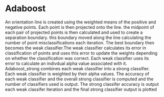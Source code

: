 # Adaboost

 An orientation line is created using the weighted means of the
 positive and negative points. Each point is then projected onto 
the line. the midpoint of each pair of projected points is then
calculated and used to create a separation boundary.
this boundary moved along the line calculating the number of point
 misclassifications each iteration. The best boundary then becomes the 
weak classifier.The weak classifier calculates its error in classification of points
 and uses this error to update the weights depending on whether the classification
was correct. Each weak classifier uses its error to calculate an indivdual alpha 
value associated with it. Adaboost_strong combines each weak classifier into a
strong classifier. Each weak classifier is weighted by their alpha values.
The accuracy of each weak classifier and the overall strong classifier is computed 
and the number of classifiers used is output. The strong classifer accuracy is output each
weak classifer iteration and the final strong classifier output is plotted  
